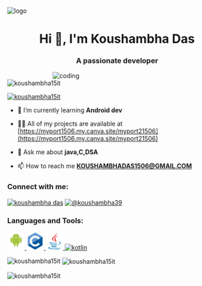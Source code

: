 ![logo](https://github.com/KOUSHAMBHA15IT/KOUSHAMBHA15IT/blob/main/Black%20White%20Modern%20Desktop%20Wallpaper.png)
<h1 align="center">Hi 👋, I'm Koushambha Das</h1>
<h3 align="center">A passionate developer</h3>

<img align="right" alt="coding" width="400" src="https://encrypted-tbn0.gstatic.com/images?q=tbn:ANd9GcQs-Zhhhiv0n07Lo6oIugPCWUsJithkrShLug&usqp=CAU">

<p align="left"> <img src="https://komarev.com/ghpvc/?username=koushambha15it&label=Profile%20views&color=0e75b6&style=flat" alt="koushambha15it" /> </p>

<p align="left"> <a href="https://github.com/ryo-ma/github-profile-trophy"><img src="https://github-profile-trophy.vercel.app/?username=koushambha15it" alt="koushambha15it" /></a> </p>

- 🌱 I’m currently learning **Android dev**

- 👨‍💻 All of my projects are available at [https://myport1506.my.canva.site/myport21506](https://myport1506.my.canva.site/myport21506)

- 💬 Ask me about **java,C,DSA**

- 📫 How to reach me **KOUSHAMBHADAS1506@GMAIL.COM**

<h3 align="left">Connect with me:</h3>
<p align="left">
<a href="https://linkedin.com/in/koushambha das" target="blank"><img align="center" src="https://raw.githubusercontent.com/rahuldkjain/github-profile-readme-generator/master/src/images/icons/Social/linked-in-alt.svg" alt="koushambha das" height="30" width="40" /></a>
<a href="https://www.hackerrank.com/@koushambha39" target="blank"><img align="center" src="https://raw.githubusercontent.com/rahuldkjain/github-profile-readme-generator/master/src/images/icons/Social/hackerrank.svg" alt="@koushambha39" height="30" width="40" /></a>
</p>

<h3 align="left">Languages and Tools:</h3>
<p align="left"> <a href="https://developer.android.com" target="_blank" rel="noreferrer"> <img src="https://raw.githubusercontent.com/devicons/devicon/master/icons/android/android-original-wordmark.svg" alt="android" width="40" height="40"/> </a> <a href="https://www.cprogramming.com/" target="_blank" rel="noreferrer"> <img src="https://raw.githubusercontent.com/devicons/devicon/master/icons/c/c-original.svg" alt="c" width="40" height="40"/> </a> <a href="https://www.java.com" target="_blank" rel="noreferrer"> <img src="https://raw.githubusercontent.com/devicons/devicon/master/icons/java/java-original.svg" alt="java" width="40" height="40"/> </a> <a href="https://kotlinlang.org" target="_blank" rel="noreferrer"> <img src="https://www.vectorlogo.zone/logos/kotlinlang/kotlinlang-icon.svg" alt="kotlin" width="40" height="40"/> </a> </p>

<p><img align="left" src="https://github-readme-stats.vercel.app/api/top-langs?username=koushambha15it&show_icons=true&locale=en&layout=compact" alt="koushambha15it" /></p>

<p>&nbsp;<img align="center" src="https://github-readme-stats.vercel.app/api?username=koushambha15it&show_icons=true&locale=en" alt="koushambha15it" /></p>

<p><img align="center" src="https://github-readme-streak-stats.herokuapp.com/?user=koushambha15it&" alt="koushambha15it" /></p>
